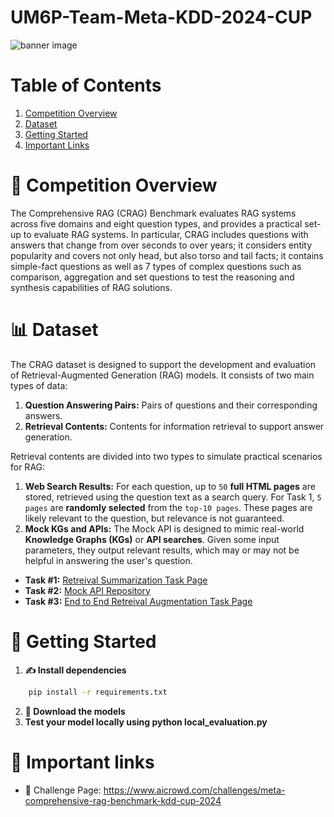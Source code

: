 # UM6P-Team-Meta-KDD-2024-CUP
![banner image](https://aicrowd-production.s3.eu-central-1.amazonaws.com/challenge_images/meta-kdd-cup-24/meta_kdd_cup_24_banner.jpg)


# Table of Contents

1. [Competition Overview](#-competition-overview)
2. [Dataset](#-dataset)
3. [Getting Started](#-getting-started)
4. [Important Links](#-important-links)


# 📖 Competition Overview
The Comprehensive RAG (CRAG) Benchmark evaluates RAG systems across five domains and eight question types, and provides a practical set-up to evaluate RAG systems. In particular, CRAG includes questions with answers that change from over seconds to over years; it considers entity popularity and covers not only head, but also torso and tail facts; it contains simple-fact questions as well as 7 types of complex questions such as comparison, aggregation and set questions to test the reasoning and synthesis capabilities of RAG solutions.

# 📊 Dataset

The CRAG dataset is designed to support the development and evaluation of Retrieval-Augmented Generation (RAG) models. It consists of two main types of data:

1. **Question Answering Pairs:** Pairs of questions and their corresponding answers.
2. **Retrieval Contents:** Contents for information retrieval to support answer generation.

Retrieval contents are divided into two types to simulate practical scenarios for RAG:

1. **Web Search Results:** For each question, up to `50` **full HTML pages** are stored, retrieved using the question text as a search query. For Task 1, `5 pages` are **randomly selected** from the `top-10 pages`. These pages are likely relevant to the question, but relevance is not guaranteed.
2. **Mock KGs and APIs:** The Mock API is designed to mimic real-world **Knowledge Graphs (KGs)** or **API searches**. Given some input parameters, they output relevant results, which may or may not be helpful in answering the user's question.

- **Task #1:** [Retreival Summarization Task Page](https://www.aicrowd.com/challenges/meta-comprehensive-rag-benchmark-kdd-cup-2024/problems/retrieval-summarization/dataset_files)
- **Task #2:** [Mock API Repository](https://gitlab.aicrowd.com/aicrowd/challenges/meta-comprehensive-rag-benchmark-kdd-cup-2024/crag-mock-api)
- **Task #3:** [End to End Retreival Augmentation Task Page](https://www.aicrowd.com/challenges/meta-comprehensive-rag-benchmark-kdd-cup-2024/problems/end-to-end-retrieval-augmented-generation)


# 🏁 Getting Started

   1. **✍️ Install dependencies**
   ```bash
       pip install -r requirements.txt
   ```

   2. **🚴 Download the models**
   3. **Test your model locally using python local_evaluation.py**




# 📎 Important links

- 💪 Challenge Page: https://www.aicrowd.com/challenges/meta-comprehensive-rag-benchmark-kdd-cup-2024

